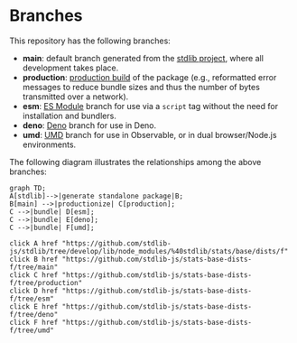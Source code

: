 <!--

@license Apache-2.0

Copyright (c) 2022 The Stdlib Authors.

Licensed under the Apache License, Version 2.0 (the "License");
you may not use this file except in compliance with the License.
You may obtain a copy of the License at

    http://www.apache.org/licenses/LICENSE-2.0

Unless required by applicable law or agreed to in writing, software
distributed under the License is distributed on an "AS IS" BASIS,
WITHOUT WARRANTIES OR CONDITIONS OF ANY KIND, either express or implied.
See the License for the specific language governing permissions and
limitations under the License.

-->

# Branches

This repository has the following branches:

-   **main**: default branch generated from the [stdlib project][stdlib-url], where all development takes place.
-   **production**: [production build][production-url] of the package (e.g., reformatted error messages to reduce bundle sizes and thus the number of bytes transmitted over a network).
-   **esm**: [ES Module][esm-url] branch for use via a `script` tag without the need for installation and bundlers.
-   **deno**: [Deno][deno-url] branch for use in Deno.
-   **umd**: [UMD][umd-url] branch for use in Observable, or in dual browser/Node.js environments.

The following diagram illustrates the relationships among the above branches:

```mermaid
graph TD;
A[stdlib]-->|generate standalone package|B;
B[main] -->|productionize| C[production];
C -->|bundle| D[esm];
C -->|bundle| E[deno];
C -->|bundle| F[umd];

click A href "https://github.com/stdlib-js/stdlib/tree/develop/lib/node_modules/%40stdlib/stats/base/dists/f"
click B href "https://github.com/stdlib-js/stats-base-dists-f/tree/main"
click C href "https://github.com/stdlib-js/stats-base-dists-f/tree/production"
click D href "https://github.com/stdlib-js/stats-base-dists-f/tree/esm"
click E href "https://github.com/stdlib-js/stats-base-dists-f/tree/deno"
click F href "https://github.com/stdlib-js/stats-base-dists-f/tree/umd"
```

[stdlib-url]: https://github.com/stdlib-js/stdlib/tree/develop/lib/node_modules/%40stdlib/stats/base/dists/f
[production-url]: https://github.com/stdlib-js/stats-base-dists-f/tree/production
[deno-url]: https://github.com/stdlib-js/stats-base-dists-f/tree/deno
[umd-url]: https://github.com/stdlib-js/stats-base-dists-f/tree/umd
[esm-url]: https://github.com/stdlib-js/stats-base-dists-f/tree/esm